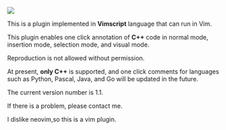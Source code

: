![](https://cdn.luogu.com.cn/upload/image_hosting/qgclyez5.png)

This is a plugin implemented in **Vimscript** language that can run in Vim.

This plugin enables one click annotation of **C++** code in normal mode, insertion mode, selection mode, and visual mode.

Reproduction is not allowed without permission.

At present, **only C++** is supported, and one click comments for languages such as Python, Pascal, Java, and Go will be updated in the future.

The current version number is 1.1.

If there is a problem, please contact me.

I dislike neovim,so this is a vim plugin.
